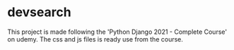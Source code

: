 # devsearch
This project is made following the 'Python Django 2021 - Complete Course' on udemy.
The css and js files is ready use from the course.

